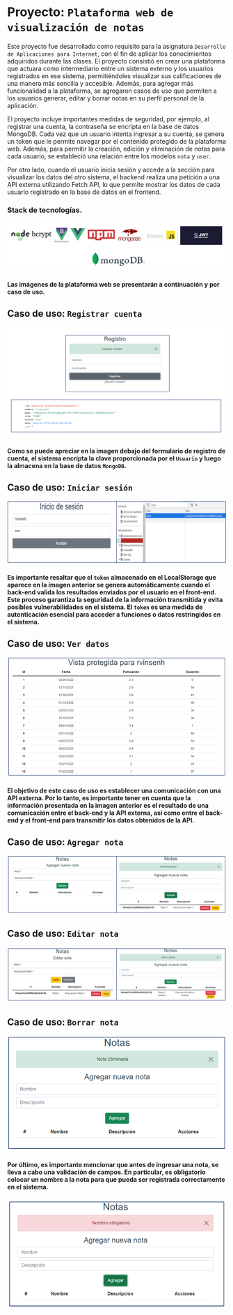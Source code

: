 # Proyecto: ```Plataforma web de visualización de notas```

Este proyecto fue desarrollado como requisito para la asignatura ```Desarrollo de Aplicaciones para Internet```, con el fin de aplicar los conocimientos adquiridos durante las clases. El proyecto consistió en crear una plataforma que actuara como intermediario entre un sistema externo y los usuarios registrados en ese sistema, permitiéndoles visualizar sus calificaciones de una manera más sencilla y accesible. Además, para agregar más funcionalidad a la plataforma, se agregaron casos de uso que permiten a los usuarios generar, editar y borrar notas en su perfil personal de la aplicación.  

El proyecto incluye importantes medidas de seguridad, por ejemplo, al registrar una cuenta, la contraseña se encripta en la base de datos MongoDB. Cada vez que un usuario intenta ingresar a su cuenta, se genera un token que le permite navegar por el contenido protegido de la plataforma web. Además, para permitir la creación, edición y eliminación de notas para cada usuario, se estableció una relación entre los modelos ```nota``` y ```user```.

Por otro lado, cuando el usuario inicia sesión y accede a la sección para visualizar los datos del otro sistema, el backend realiza una petición a una API externa utilizando Fetch API, lo que permite mostrar los datos de cada usuario registrado en la base de datos en el frontend.

### Stack de tecnologías.
<p align="center">
  <img src="./IMG/StackTec.PNG" alt="Descripción de la imagen">
</p>

#### Las imágenes de la plataforma web se presentarán a continuación y por caso de uso.

## Caso de uso: ```Registrar cuenta```
<p align="center">
  <img src="./IMG/Registro.PNG" alt="Descripción de la imagen">
</p>

#### Como se puede apreciar en la imagen debajo del formulario de registro de cuenta, el sistema encripta la clave proporcionada por el ```Usuario``` y luego la almacena en la base de datos ```MongoDB```.

## Caso de uso: ```Iniciar sesión```
<p align="center">
  <img src="./IMG/Login.PNG" alt="Descripción de la imagen">
</p>

#### Es importante resaltar que el ```token``` almacenado en el LocalStorage que aparece en la imagen anterior se genera automáticamente cuando el back-end valida los resultados enviados por el usuario en el front-end. Este proceso garantiza la seguridad de la información transmitida y evita posibles vulnerabilidades en el sistema. El ```token``` es una medida de autenticación esencial para acceder a funciones o datos restringidos en el sistema.

## Caso de uso: ```Ver datos```
<p align="center">
  <img src="./IMG/VistaProtegida.PNG" alt="Descripción de la imagen">
</p>

#### El objetivo de este caso de uso es establecer una comunicación con una API externa. Por lo tanto, es importante tener en cuenta que la información presentada en la imagen anterior es el resultado de una comunicación entre el back-end y la API externa, así como entre el back-end y el front-end para transmitir los datos obtenidos de la API.

## Caso de uso: ```Agregar nota```
<p align="center">
  <img src="./IMG/AgregarNota.PNG" alt="Descripción de la imagen">
</p>

## Caso de uso: ```Editar nota```
<p align="center">
  <img src="./IMG/EditarNota.PNG" alt="Descripción de la imagen">
</p>

## Caso de uso: ```Borrar nota```
<p align="center">
  <img src="./IMG/BorrarNota.PNG" alt="Descripción de la imagen">
</p>

#### Por último, es importante mencionar que antes de ingresar una nota, se lleva a cabo una validación de campos. En particular, es obligatorio colocar un nombre a la nota para que pueda ser registrada correctamente en el sistema.

<p align="center">
  <img src="./IMG/Validation.PNG" alt="Descripción de la imagen">
</p>
